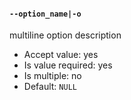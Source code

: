#### `--option_name|-o`
multiline
option description
* Accept value: yes
* Is value required: yes
* Is multiple: no
* Default: `NULL`
